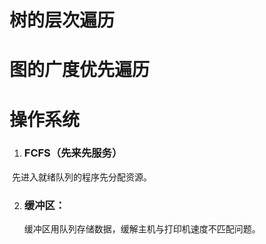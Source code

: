 # 树的层次遍历



# 图的广度优先遍历



# 操作系统

1. ### FCFS（先来先服务）	

​		先进入就绪队列的程序先分配资源。



2. ### 缓冲区：

   缓冲区用队列存储数据，缓解主机与打印机速度不匹配问题。

